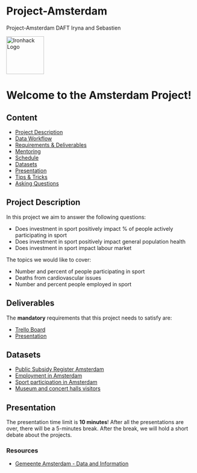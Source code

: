# Project-Amsterdam
Project-Amsterdam DAFT Iryna and Sebastien

<img src="https://bit.ly/2VnXWr2" alt="Ironhack Logo" width="100"/>

# Welcome to the Amsterdam Project!

## Content
- [Project Description](#project-description)
- [Data Workflow](#data-workflow)
- [Requirements & Deliverables](#requirements-&-deliverables)
- [Mentoring](#mentoring)
- [Schedule](#schedule)
- [Datasets](#datasets)
- [Presentation](#presentation)
- [Tips & Tricks](#tips-&-tricks)
- [Asking Questions](#asking-questions)

## Project Description
In this project we aim to answer the following questions:
* Does investment in sport positively impact % of people actively participating in sport
* Does investment in sport positively impact general population health
* Does investment in sport impact labour market

The topics we would like to cover:  
* Number and percent of people participating in sport
* Deaths from cardiovascular issues
* Number and percent people employed in sport


## Deliverables
The **mandatory** requirements that this project needs to satisfy are:
* [Trello Board](https://trello.com/b/v7RclC6d/project-amsterdam-sebastien-iryna)
* [Presentation](https://docs.google.com/presentation/d/1i_iqhoFvH87EQAbZFjQ7fF7MYAOxoYpyaNT29q9_Q-Q/edit?usp=sharing)


## Datasets

* [Public Subsidy Register Amsterdam](https://data.amsterdam.nl/datasets/yvlbMxqPKn1ULw/openbaar-subsidieregister-amsterdam/)
* [Employment in Amsterdam](https://data.amsterdam.nl/datasets/4lkWU3pIxTIylg/werkgelegenheid-amsterdam/)
* [Sport participation in Amsterdam](https://data.amsterdam.nl/datasets/Dtm5T_yxgQ96dw/sport-in-amsterdam/)
* [Museum and concert halls visitors](https://data.amsterdam.nl/datasets/WVyXoattyGTw6A/cultuur-in-amsterdam/)

## Presentation
The presentation time limit is **10 minutes**! After all the presentations are over, there will be a 5-minutes break. After the break, we will hold a short debate about the projects.


### Resources
* [Gemeente Amsterdam - Data and Information](http://data.amsterdam.nl)


